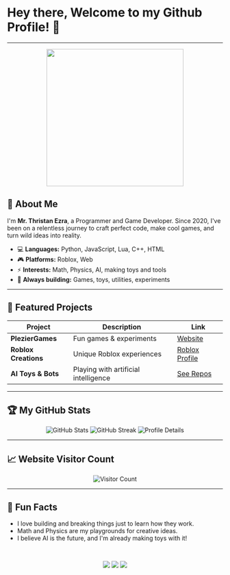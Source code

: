 <!-- Profile Header -->

<h1>Hey there, Welcome to my Github Profile! 👋</h1>

---

<p align="center">
  <img src="https://media1.tenor.com/m/NMPvwSbA4ioAAAAC/chill-zen.gif" width="320"/>
</p>

## 👋 About Me

I'm **Mr. Thristan Ezra**, a Programmer and Game Developer. Since 2020, I've been on a relentless journey to craft perfect code, make cool games, and turn wild ideas into reality.

- 💻 **Languages:** Python, JavaScript, Lua, C++, HTML
- 🎮 **Platforms:** Roblox, Web
- ⚡ **Interests:** Math, Physics, AI, making toys and tools
- 🧩 **Always building:** Games, toys, utilities, experiments

---

## 🚀 Featured Projects

| Project                  | Description                         | Link                         |
|--------------------------|-------------------------------------|------------------------------|
| **PlezierGames**         | Fun games & experiments             | [Website](https://pleziergames.com) |
| **Roblox Creations**     | Unique Roblox experiences           | [Roblox Profile](https://www.roblox.com/users/2897267726/profile) |
| **AI Toys & Bots**       | Playing with artificial intelligence| [See Repos](https://github.com/mrthristanezra?tab=repositories) |


---

## 🏆 My GitHub Stats

<p align="center">
  <img src="https://github-readme-stats.vercel.app/api?username=mrthristanezra&show_icons=true&theme=radical" alt="GitHub Stats" />
  <img src="https://github-readme-streak-stats.herokuapp.com?user=mrthristanezra&theme=radical&date_format=j%20M%5B%20Y%5D" alt="GitHub Streak" />
  <img src="https://github-profile-summary-cards.vercel.app/api/cards/profile-details?username=mrthristanezra&theme=radical" alt="Profile Details" />
</p>

---

## 📈 Website Visitor Count

<p align="center">
  <img src="https://visitor-badge.laobi.icu/badge?page_id=mrthristanezra.pleziergames" alt="Visitor Count" />
</p>

---

## 🎯 Fun Facts

- I love building and breaking things just to learn how they work.
- Math and Physics are my playgrounds for creative ideas.
- I believe AI is the future, and I'm already making toys with it!

<br>

<p align="center">
  <a href="https://mrthristanezra.tumblr.com"><img src="https://img.shields.io/badge/Tumblr-051E70?style=for-the-badge&logo=Tumblr&logoColor=white"></a>
  <a href="https://x.com/thristanezra"><img src="https://img.shields.io/badge/Twitter-000000?style=for-the-badge&logo=x&logoColor=white"></a>
  <a href="https://mastodon.social/@mrthristanezra"><img src="https://img.shields.io/badge/Mastodon-9116E9?style=for-the-badge&logo=mastodon&logoColor=white"></a>
</p>

<!---
mrthristanezra/mrthristanezra is a ✨ special ✨ repository because its `README.md` (this file) appears on your GitHub profile.
You can click the Preview link to take a look at your changes.
--->
